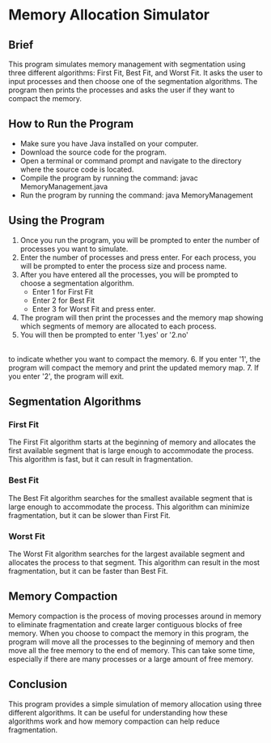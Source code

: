 # Memory Allocation Simulator


## Brief

This program simulates memory management with segmentation using three different algorithms: First Fit, Best Fit, and Worst Fit. It asks the user to input processes and then choose one of the segmentation algorithms. The program then prints the processes and asks the user if they want to compact the memory.

## How to Run the Program

- Make sure you have Java installed on your computer.
- Download the source code for the program.
- Open a terminal or command prompt and navigate to the directory where the source code is located.
- Compile the program by running the command: javac MemoryManagement.java
- Run the program by running the command: java MemoryManagement

## Using the Program

1. Once you run the program, you will be prompted to enter the number of processes you want to simulate.
2. Enter the number of processes and press enter.
For each process, you will be prompted to enter the process size and process name.
3. After you have entered all the processes, you will be prompted to choose a segmentation algorithm. 
    - Enter 1 for First Fit
    - Enter 2 for Best Fit
    - Enter 3 for Worst Fit and press enter.
4. The program will then print the processes and the memory map showing which segments of memory are allocated to each process.
5. You will then be prompted to enter '1.yes' or '2.no'
<br>
to indicate whether you want to compact the memory.
6. If you enter '1', the program will compact the memory and print the updated memory map.
7. If you enter '2', the program will exit.

## Segmentation Algorithms

### First Fit
The First Fit algorithm starts at the beginning of memory and allocates the first available segment that is large enough to accommodate the process. This algorithm is fast, but it can result in fragmentation.

### Best Fit
The Best Fit algorithm searches for the smallest available segment that is large enough to accommodate the process. This algorithm can minimize fragmentation, but it can be slower than First Fit.

### Worst Fit
The Worst Fit algorithm searches for the largest available segment and allocates the process to that segment. This algorithm can result in the most fragmentation, but it can be faster than Best Fit.

## Memory Compaction

Memory compaction is the process of moving processes around in memory to eliminate fragmentation and create larger contiguous blocks of free memory. When you choose to compact the memory in this program, the program will move all the processes to the beginning of memory and then move all the free memory to the end of memory. This can take some time, especially if there are many processes or a large amount of free memory.

## Conclusion
This program provides a simple simulation of memory allocation using three different algorithms. It can be useful for understanding how these algorithms work and how memory compaction can help reduce fragmentation.
